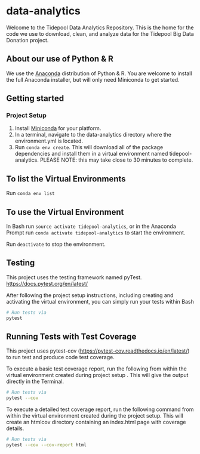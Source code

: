 # data-analytics
Welcome to the Tidepool Data Analytics Repository. This is the home
for the code we use to download, clean, and analyze data for the Tidepool
Big Data Donation project.

## About our use of Python & R
We use the [Anaconda](https://www.anaconda.com/) distribution of Python & R.
You are welcome to install the full Anaconda installer, but will only need
Miniconda to get started.

## Getting started
### Project Setup
1. Install [Miniconda](https://conda.io/miniconda.html) for your platform.
1. In a terminal, navigate to the data-analytics directory where the environment.yml 
is located.
1. Run `conda env create`. This will download all of the package dependencies
and install them in a virtual environment named tidepool-analytics. PLEASE NOTE: this
may take close to 30 minutes to complete.

## To list the Virtual Environments
Run `conda env list`

## To use the Virtual Environment
In Bash run `source activate tidepool-analytics`, or in the Anaconda Prompt 
run `conda activate tidepool-analytics` to start the environment.

Run `deactivate` to stop the environment.

## Testing
This project uses the testing framework named pyTest. https://docs.pytest.org/en/latest/

After following the project setup instructions, including creating and activating the
virtual environment, you can simply run your tests within Bash

``` bash
# Run tests via  
pytest 
```

## Running Tests with Test Coverage 
This project uses pytest-cov (https://pytest-cov.readthedocs.io/en/latest/) to run test and produce code 
test coverage. 

To execute a basic test coverage report, run the following from within the virtual environment created during project setup
. This will give the output directly in the Terminal.
``` bash
# Run tests via  
pytest --cov 
```

To execute a detailed test coverage report, run the following command from within the virtual environment created during 
the project setup. 
This will create an htmlcov directory containing an index.html page with coverage details.
``` bash
# Run tests via  
pytest --cov --cov-report html
```
